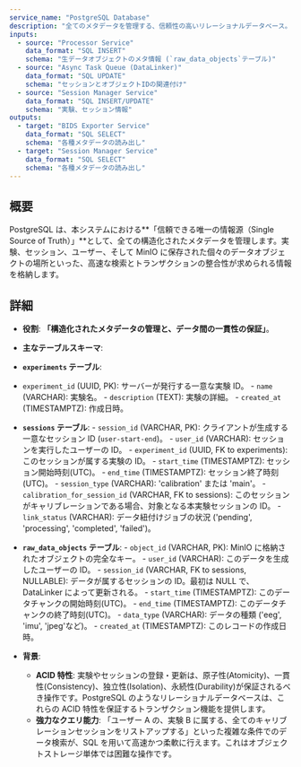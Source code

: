 ```yaml
---
service_name: "PostgreSQL Database"
description: "全てのメタデータを管理する、信頼性の高いリレーショナルデータベース。"
inputs:
  - source: "Processor Service"
    data_format: "SQL INSERT"
    schema: "生データオブジェクトのメタ情報 (`raw_data_objects`テーブル)"
  - source: "Async Task Queue (DataLinker)"
    data_format: "SQL UPDATE"
    schema: "セッションとオブジェクトIDの関連付け"
  - source: "Session Manager Service"
    data_format: "SQL INSERT/UPDATE"
    schema: "実験、セッション情報"
outputs:
  - target: "BIDS Exporter Service"
    data_format: "SQL SELECT"
    schema: "各種メタデータの読み出し"
  - target: "Session Manager Service"
    data_format: "SQL SELECT"
    schema: "各種メタデータの読み出し"
---
```


## 概要

PostgreSQL は、本システムにおける**「信頼できる唯一の情報源（Single Source of Truth）」**として、全ての構造化されたメタデータを管理します。実験、セッション、ユーザー、そして MinIO に保存された個々のデータオブジェクトの場所といった、高速な検索とトランザクションの整合性が求められる情報を格納します。

## 詳細

- **役割**: **「構造化されたメタデータの管理と、データ間の一貫性の保証」**。
- **主なテーブルスキーマ**:

- **`experiments` テーブル**:

- `experiment_id` (UUID, PK): サーバーが発行する一意な実験 ID。 - `name` (VARCHAR): 実験名。 - `description` (TEXT): 実験の詳細。 - `created_at` (TIMESTAMPTZ): 作成日時。

- **`sessions` テーブル**: - `session_id` (VARCHAR, PK): クライアントが生成する一意なセッション ID (`user-start-end`)。 - `user_id` (VARCHAR): セッションを実行したユーザーの ID。 - `experiment_id` (UUID, FK to experiments): このセッションが属する実験の ID。 - `start_time` (TIMESTAMPTZ): セッション開始時刻(UTC)。 - `end_time` (TIMESTAMPTZ): セッション終了時刻(UTC)。 - `session_type` (VARCHAR): 'calibration' または 'main'。 - `calibration_for_session_id` (VARCHAR, FK to sessions): このセッションがキャリブレーションである場合、対象となる本実験セッションの ID。 - `link_status` (VARCHAR): データ紐付けジョブの状況 ('pending', 'processing', 'completed', 'failed')。

- **`raw_data_objects` テーブル**: - `object_id` (VARCHAR, PK): MinIO に格納されたオブジェクトの完全なキー。 - `user_id` (VARCHAR): このデータを生成したユーザーの ID。 - `session_id` (VARCHAR, FK to sessions, NULLABLE): データが属するセッションの ID。最初は NULL で、DataLinker によって更新される。 - `start_time` (TIMESTAMPTZ): このデータチャンクの開始時刻(UTC)。 - `end_time` (TIMESTAMPTZ): このデータチャンクの終了時刻(UTC)。 - `data_type` (VARCHAR): データの種類 ('eeg', 'imu', 'jpeg'など)。 - `created_at` (TIMESTAMPTZ): このレコードの作成日時。

- **背景**:
  - **ACID 特性**: 実験やセッションの登録・更新は、原子性(Atomicity)、一貫性(Consistency)、独立性(Isolation)、永続性(Durability)が保証されるべき操作です。PostgreSQL のようなリレーショナルデータベースは、これらの ACID 特性を保証するトランザクション機能を提供します。
  - **強力なクエリ能力**: 「ユーザー A の、実験 B に属する、全てのキャリブレーションセッションをリストアップする」といった複雑な条件でのデータ検索が、SQL を用いて高速かつ柔軟に行えます。これはオブジェクトストレージ単体では困難な操作です。
